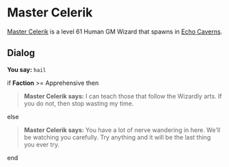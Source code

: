# Master Celerik



[Master Celerik](/npc/153098) is a level 61 Human GM Wizard that spawns in [Echo Caverns](/zone/153).



## Dialog

**You say:** `hail`



if **Faction** >= Apprehensive then



>**Master Celerik says:** I can teach those that follow the Wizardly arts.  If you do not, then stop wasting my time.


else



>**Master Celerik says:** You have a lot of nerve wandering in here.  We'll be watching you carefully.  Try anything and it will be the last thing you ever try.

end